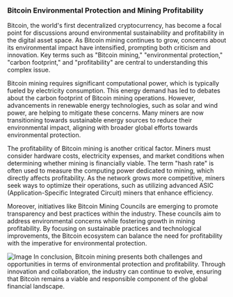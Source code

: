 ### Bitcoin Environmental Protection and Mining Profitability

Bitcoin, the world's first decentralized cryptocurrency, has become a focal point for discussions around environmental sustainability and profitability in the digital asset space. As Bitcoin mining continues to grow, concerns about its environmental impact have intensified, prompting both criticism and innovation. Key terms such as "Bitcoin mining," "environmental protection," "carbon footprint," and "profitability" are central to understanding this complex issue.

Bitcoin mining requires significant computational power, which is typically fueled by electricity consumption. This energy demand has led to debates about the carbon footprint of Bitcoin mining operations. However, advancements in renewable energy technologies, such as solar and wind power, are helping to mitigate these concerns. Many miners are now transitioning towards sustainable energy sources to reduce their environmental impact, aligning with broader global efforts towards environmental protection.

The profitability of Bitcoin mining is another critical factor. Miners must consider hardware costs, electricity expenses, and market conditions when determining whether mining is financially viable. The term "hash rate" is often used to measure the computing power dedicated to mining, which directly affects profitability. As the network grows more competitive, miners seek ways to optimize their operations, such as utilizing advanced ASIC (Application-Specific Integrated Circuit) miners that enhance efficiency.

Moreover, initiatives like Bitcoin Mining Councils are emerging to promote transparency and best practices within the industry. These councils aim to address environmental concerns while fostering growth in mining profitability. By focusing on sustainable practices and technological improvements, the Bitcoin ecosystem can balance the need for profitability with the imperative for environmental protection.


![Image](https://github.com/user-attachments/assets/b8266eee-691e-4ee1-99ef-bfa10d234fd4)
In conclusion, Bitcoin mining presents both challenges and opportunities in terms of environmental protection and profitability. Through innovation and collaboration, the industry can continue to evolve, ensuring that Bitcoin remains a viable and responsible component of the global financial landscape.